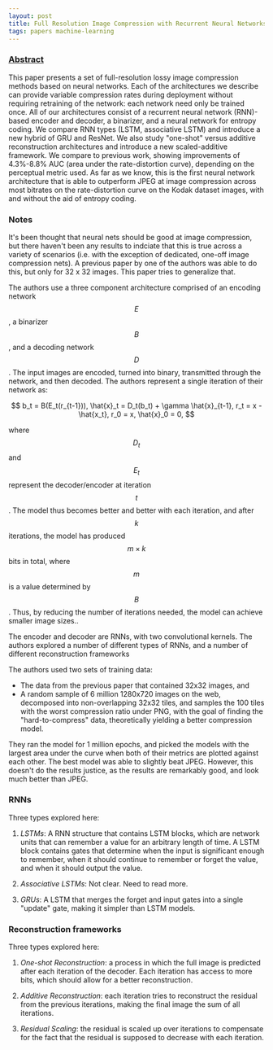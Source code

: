 ```yaml
---
layout: post
title: Full Resolution Image Compression with Recurrent Neural Networks
tags: papers machine-learning
---
```


### [Abstract](https://arxiv.org/abs/1608.05148)

This paper presents a set of full-resolution lossy image compression methods
based on neural networks. Each of the architectures we describe can provide
variable compression rates during deployment without requiring retraining of the
network: each network need only be trained once. All of our architectures
consist of a recurrent neural network (RNN)-based encoder and decoder, a
binarizer, and a neural network for entropy coding. We compare RNN types (LSTM,
associative LSTM) and introduce a new hybrid of GRU and ResNet. We also study
"one-shot" versus additive reconstruction architectures and introduce a new
scaled-additive framework. We compare to previous work, showing improvements of
4.3%-8.8% AUC (area under the rate-distortion curve), depending on the
perceptual metric used. As far as we know, this is the first neural network
architecture that is able to outperform JPEG at image compression across most
bitrates on the rate-distortion curve on the Kodak dataset images, with and
without the aid of entropy coding.

### Notes

It's been thought that neural nets should be good at image compression, but
there haven't been any results to indciate that this is true across a variety
of scenarios (i.e. with the exception of dedicated, one-off image compression
nets). A previous paper by one of the authors was able to do this, but only for
32 x 32 images. This paper tries to generalize that.

The authors use a three component architecture comprised of an encoding network
$$E$$, a binarizer $$B$$, and a decoding network $$D$$. The input images are
encoded, turned into binary, transmitted through the network, and then decoded.
The authors represent a single iteration of their network as:

$$
b_t = B(E_t(r_{t-1})), \hat{x}_t = D_t(b_t) + \gamma \hat{x}_{t-1}, r_t = x - \hat{x_t}, r_0 = x, \hat{x}_0 = 0,
$$

where $$D_t$$ and $$E_t$$ represent the decoder/encoder at iteration $$t$$. The model
thus becomes better and better with each iteration, and after $$k$$ iterations,
the model has produced $$m \times k$$ bits in total, where $$m$$ is a value
determined by $$B$$. Thus, by reducing the number of iterations needed, the
model can achieve smaller image sizes..

The encoder and decoder are RNNs, with two convolutional kernels. The authors
explored a number of different types of RNNs,
and a number of different reconstruction frameworks

The authors used two sets of training data:

- The data from the previous paper that contained 32x32 images, and
- A random sample of 6 million 1280x720 images on the web, decomposed into
non-overlapping 32x32 tiles, and samples the 100 tiles with the worst
compression ratio under PNG, with the goal of finding the "hard-to-compress"
data, theoretically yielding a better compression model.

They ran the model for 1 million epochs, and picked the models with the largest
area under the curve when both of their metrics are plotted against each other.
The best model was able to slightly beat JPEG. However, this doesn't do the
results justice, as the results are remarkably good, and look much better
than JPEG.

### RNNs

Three types explored here:

1. *LSTMs*: A RNN structure that contains LSTM blocks, which are network units
that can remember a value for an arbitrary length of time. A LSTM block contains
gates that determine when the input is significant enough to remember, when it
should continue to remember or forget the value, and when it should output the
value.

2. *Associative LSTMs*: Not clear. Need to read more.

3. *GRUs*: A LSTM that merges the forget and input gates into a single "update"
gate, making it simpler than LSTM models.


### Reconstruction frameworks

Three types explored here:

1. *One-shot Reconstruction*: a process in which the full image is predicted
after each iteration of the decoder. Each iteration has access to more bits,
which should allow for a better reconstruction.

2. *Additive Reconstruction*: each iteration tries to reconstruct the residual
from the previous iterations, making the final image the sum of all iterations.

3. *Residual Scaling*: the residual is scaled up over iterations to compensate
for the fact that the residual is supposed to decrease with each iteration.
